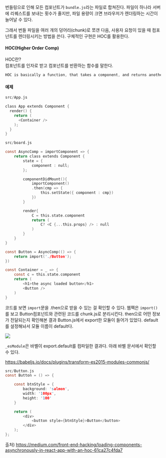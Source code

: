 번들링으로 인해 모든 컴포넌트가 `bundle.js`라는 파일로 합쳐진다. 파일이 하나라 서버에 리퀘스트를 보내는 횟수가 줄지만, 파일 용량이 크면 브라우저가 렌더링하는 시간이 늘어날 수 있다. 

그래서 번들 파일을 여러 개의 덩어리(chunk)로 쪼갠 다음, 사용자 요청이 있을 때 컴포넌트를  렌더링시키는 방법을 쓴다. 구체적인 구현은 HOC를 활용한다.

#### HOC(Higher Order Comp)

HOC란?  
컴포넌트를 인자로 받고 컴포넌트를 반환하는 함수를 말한다.
```C
HOC is basically a function, that takes a component, and returns another component. You can use them as normal components in your jsx.
```
#### 예제

```c
src/App.js

class App extends Component {
  render() {
    return (
      <Container />
    );
  }
}
```

```c
src/board.js

const AsyncComp = importComponent => {
    return class extends Component {
        state = {
            component : null;
        };

        componentDidMount(){
            importComponent()
            .then(cmp => {
                this.setState({ component : cmp})
            })
        }

        render{
            C = this.state.component
            return (
                C? <C {...this.props} /> : null
            )
        }
    }
}

const Button = AsyncComp(() => {
    return import('./Button');
})

const Container = _ => {
    const c = this.state.component
    return (
        <h1>the async loaded button</h1>
        <Button />
    )
}
```
코드를 보면 `import`문을 .then으로 받을 수 있는 걸 확인할 수 있다. 웹팩은 `import()`를 보고 Button컴포넌트와 관련된 코드를 chunk.js로 분리시킨다. then으로 어떤 정보가 전달되는지 확인해본 결과 Button.js에서 export한 모듈이 들어가 있었다. default를 설정해놔서 모듈 이름이 default다.

![](../src/img/export_console.png)

`_esModule`은 바벨이 export.default를 컴파일한 결과다. 아래 바벨 문서에서 확인할 수 있다.

https://babeljs.io/docs/plugins/transform-es2015-modules-commonjs/

```c
src/Button.js
const Button = () => {

    const btnStyle = {
        background: 'salmon',
        width: '100px',
        height: '100'
    }

    return (
        <div>
            <button style={btnStyle}>Button</button>      
        </div>
    );
};
```


출처) 
https://medium.com/front-end-hacking/loading-components-asynchronously-in-react-app-with-an-hoc-61ca27c4fda7
